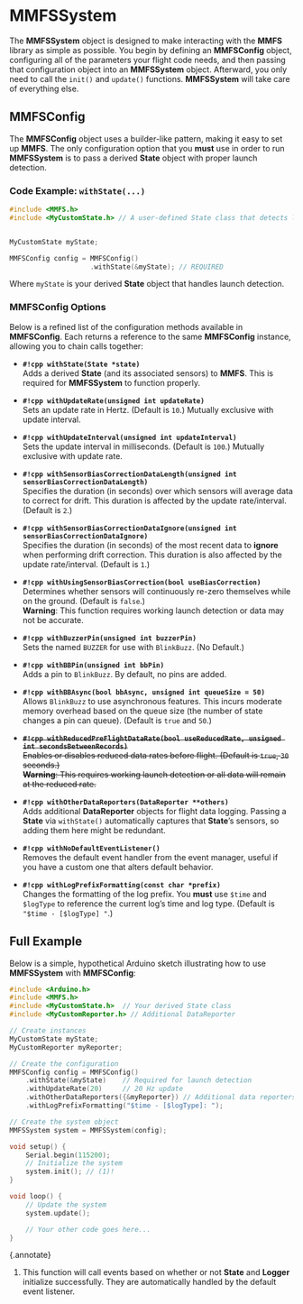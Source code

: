 # MMFSSystem

The **MMFSSystem** object is designed to make interacting with the **MMFS** library as simple as possible. You begin by defining an **MMFSConfig** object, configuring all of the parameters your flight code needs, and then passing that configuration object into an **MMFSSystem** object. Afterward, you only need to call the `init()` and `update()` functions. **MMFSSystem** will take care of everything else.

## MMFSConfig

The **MMFSConfig** object uses a builder-like pattern, making it easy to set up **MMFS**. The only configuration option that you **must** use in order to run **MMFSSystem** is to pass a derived **State** object with proper launch detection.

### Code Example: `withState(...)`

```cpp
#include <MMFS.h>
#include <MyCustomState.h> // A user-defined State class that detects launch


MyCustomState myState;

MMFSConfig config = MMFSConfig()
                    .withState(&myState); // REQUIRED
```

Where `myState` is your derived **State** object that handles launch detection.

### MMFSConfig Options

Below is a refined list of the configuration methods available in **MMFSConfig**. Each returns a reference to the same **MMFSConfig** instance, allowing you to chain calls together:

- **`#!cpp withState(State *state)`**  
  Adds a derived **State** (and its associated sensors) to **MMFS**. This is required for **MMFSSystem** to function properly.

- **`#!cpp withUpdateRate(unsigned int updateRate)`**  
  Sets an update rate in Hertz. (Default is `10`.) Mutually exclusive with update interval.

- **`#!cpp withUpdateInterval(unsigned int updateInterval)`**  
  Sets the update interval in milliseconds. (Default is `100`.) Mutually exclusive with update rate.

- **`#!cpp withSensorBiasCorrectionDataLength(unsigned int sensorBiasCorrectionDataLength)`**  
  Specifies the duration (in seconds) over which sensors will average data to correct for drift. This duration is affected by the update rate/interval. (Default is `2`.)

- **`#!cpp withSensorBiasCorrectionDataIgnore(unsigned int sensorBiasCorrectionDataIgnore)`**  
  Specifies the duration (in seconds) of the most recent data to **ignore** when performing drift correction. This duration is also affected by the update rate/interval. (Default is `1`.)

- **`#!cpp withUsingSensorBiasCorrection(bool useBiasCorrection)`**  
  Determines whether sensors will continuously re-zero themselves while on the ground. (Default is `false`.)  
  **Warning**: This function requires working launch detection or data may not be accurate.

- **`#!cpp withBuzzerPin(unsigned int buzzerPin)`**  
  Sets the named `BUZZER` for use with `BlinkBuzz`. (No Default.)

- **`#!cpp withBBPin(unsigned int bbPin)`**  
  Adds a pin to `BlinkBuzz`. By default, no pins are added.

- **`#!cpp withBBAsync(bool bbAsync, unsigned int queueSize = 50)`**  
  Allows `BlinkBuzz` to use asynchronous features. This incurs moderate memory overhead based on the queue size (the number of state changes a pin can queue). (Default is `true` and `50`.)

- ~~**`#!cpp withReducedPreFlightDataRate(bool useReducedRate, unsigned int secondsBetweenRecords)`**  
  Enables or disables reduced data rates before flight. (Default is `true`, `30` seconds.)  
  **Warning**: This requires working launch detection or all data will remain at the reduced rate.~~

- **`#!cpp withOtherDataReporters(DataReporter **others)`**  
  Adds additional **DataReporter** objects for flight data logging. Passing a **State** via `withState()` automatically captures that **State**’s sensors, so adding them here might be redundant.

- **`#!cpp withNoDefaultEventListener()`**  
  Removes the default event handler from the event manager, useful if you have a custom one that alters default behavior.

- **`#!cpp withLogPrefixFormatting(const char *prefix)`**  
  Changes the formatting of the log prefix. You **must** use `$time` and `$logType` to reference the current log’s time and log type. (Default is `"$time - [$logType] "`.)

## Full Example

Below is a simple, hypothetical Arduino sketch illustrating how to use **MMFSSystem** with **MMFSConfig**:

```cpp
#include <Arduino.h>
#include <MMFS.h>
#include <MyCustomState.h>  // Your derived State class
#include <MyCustomReporter.h> // Additional DataReporter

// Create instances
MyCustomState myState;
MyCustomReporter myReporter;

// Create the configuration
MMFSConfig config = MMFSConfig()
    .withState(&myState)    // Required for launch detection
    .withUpdateRate(20)     // 20 Hz update
    .withOtherDataReporters({&myReporter}) // Additional data reporters
    .withLogPrefixFormatting("$time - [$logType]: ");

// Create the system object
MMFSSystem system = MMFSSystem(config);

void setup() {
    Serial.begin(115200);
    // Initialize the system
    system.init(); // (1)!
}

void loop() {
    // Update the system
    system.update();

    // Your other code goes here...
}
```
{.annotate}

1. This function will call events based on whether or not **State** and **Logger** initialize successfully. They are automatically handled by the default event listener.